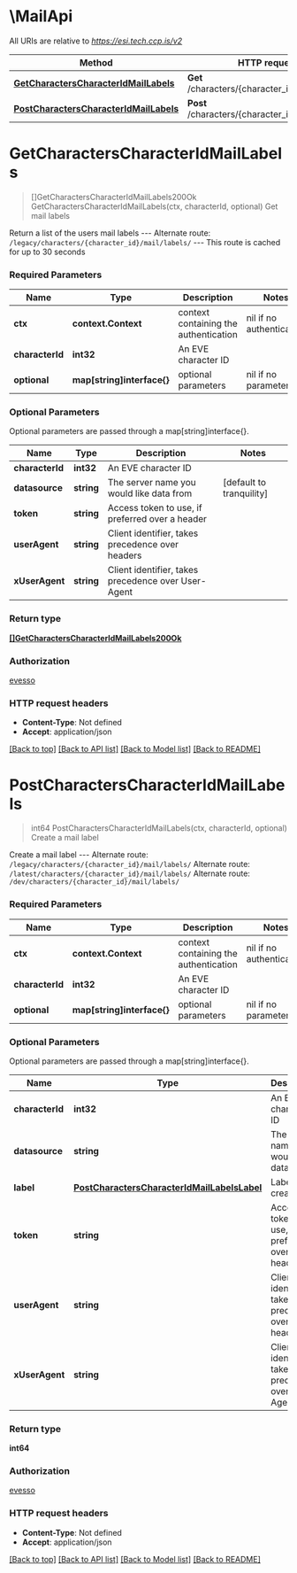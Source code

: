 # \MailApi

All URIs are relative to *https://esi.tech.ccp.is/v2*

Method | HTTP request | Description
------------- | ------------- | -------------
[**GetCharactersCharacterIdMailLabels**](MailApi.md#GetCharactersCharacterIdMailLabels) | **Get** /characters/{character_id}/mail/labels/ | Get mail labels
[**PostCharactersCharacterIdMailLabels**](MailApi.md#PostCharactersCharacterIdMailLabels) | **Post** /characters/{character_id}/mail/labels/ | Create a mail label


# **GetCharactersCharacterIdMailLabels**
> []GetCharactersCharacterIdMailLabels200Ok GetCharactersCharacterIdMailLabels(ctx, characterId, optional)
Get mail labels

Return a list of the users mail labels  ---  Alternate route: `/legacy/characters/{character_id}/mail/labels/`   ---  This route is cached for up to 30 seconds

### Required Parameters

Name | Type | Description  | Notes
------------- | ------------- | ------------- | -------------
 **ctx** | **context.Context** | context containing the authentication | nil if no authentication
  **characterId** | **int32**| An EVE character ID | 
 **optional** | **map[string]interface{}** | optional parameters | nil if no parameters

### Optional Parameters
Optional parameters are passed through a map[string]interface{}.

Name | Type | Description  | Notes
------------- | ------------- | ------------- | -------------
 **characterId** | **int32**| An EVE character ID | 
 **datasource** | **string**| The server name you would like data from | [default to tranquility]
 **token** | **string**| Access token to use, if preferred over a header | 
 **userAgent** | **string**| Client identifier, takes precedence over headers | 
 **xUserAgent** | **string**| Client identifier, takes precedence over User-Agent | 

### Return type

[**[]GetCharactersCharacterIdMailLabels200Ok**](get_characters_character_id_mail_labels_200_ok.md)

### Authorization

[evesso](../README.md#evesso)

### HTTP request headers

 - **Content-Type**: Not defined
 - **Accept**: application/json

[[Back to top]](#) [[Back to API list]](../README.md#documentation-for-api-endpoints) [[Back to Model list]](../README.md#documentation-for-models) [[Back to README]](../README.md)

# **PostCharactersCharacterIdMailLabels**
> int64 PostCharactersCharacterIdMailLabels(ctx, characterId, optional)
Create a mail label

Create a mail label  ---  Alternate route: `/legacy/characters/{character_id}/mail/labels/`  Alternate route: `/latest/characters/{character_id}/mail/labels/`  Alternate route: `/dev/characters/{character_id}/mail/labels/` 

### Required Parameters

Name | Type | Description  | Notes
------------- | ------------- | ------------- | -------------
 **ctx** | **context.Context** | context containing the authentication | nil if no authentication
  **characterId** | **int32**| An EVE character ID | 
 **optional** | **map[string]interface{}** | optional parameters | nil if no parameters

### Optional Parameters
Optional parameters are passed through a map[string]interface{}.

Name | Type | Description  | Notes
------------- | ------------- | ------------- | -------------
 **characterId** | **int32**| An EVE character ID | 
 **datasource** | **string**| The server name you would like data from | [default to tranquility]
 **label** | [**PostCharactersCharacterIdMailLabelsLabel**](PostCharactersCharacterIdMailLabelsLabel.md)| Label to create | 
 **token** | **string**| Access token to use, if preferred over a header | 
 **userAgent** | **string**| Client identifier, takes precedence over headers | 
 **xUserAgent** | **string**| Client identifier, takes precedence over User-Agent | 

### Return type

**int64**

### Authorization

[evesso](../README.md#evesso)

### HTTP request headers

 - **Content-Type**: Not defined
 - **Accept**: application/json

[[Back to top]](#) [[Back to API list]](../README.md#documentation-for-api-endpoints) [[Back to Model list]](../README.md#documentation-for-models) [[Back to README]](../README.md)

